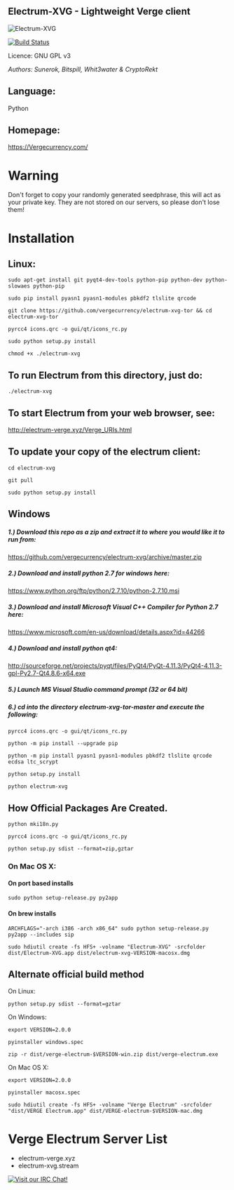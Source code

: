 Electrum-XVG - Lightweight Verge client
------------------------------------------------
![Electrum-XVG](https://raw.githubusercontent.com/vergecurrency/electrum-xvg/master/electrumlogo.png)

[![Build Status](https://travis-ci.org/vergecurrency/electrum-xvg.svg?branch=master)](https://travis-ci.org/vergecurrency/electrum-xvg)


Licence: GNU GPL v3

_Authors: Sunerok, Bitspill, Whit3water & CryptoRekt_

## Language: 
Python

## Homepage: 
https://Vergecurrency.com/



# Warning

Don't forget to copy your randomly generated seedphrase, this will act as your private key. They are not stored on our servers, so please don't lose them!



# Installation







## Linux:

```
sudo apt-get install git pyqt4-dev-tools python-pip python-dev python-slowaes python-pip
```

```
sudo pip install pyasn1 pyasn1-modules pbkdf2 tlslite qrcode
```

```
git clone https://github.com/vergecurrency/electrum-xvg-tor && cd electrum-xvg-tor
```

```
pyrcc4 icons.qrc -o gui/qt/icons_rc.py
```

```
sudo python setup.py install
```

```
chmod +x ./electrum-xvg
```

## To run Electrum from this directory, just do:

```
./electrum-xvg
```

## To start Electrum from your web browser, see:

http://electrum-verge.xyz/Verge_URIs.html


## To update your copy of the electrum client:

```
cd electrum-xvg
```
```
git pull
```
```
sudo python setup.py install
```







## Windows


##### 1.) Download this repo as a zip and extract it to where you would like it to run from: 
https://github.com/vergecurrency/electrum-xvg/archive/master.zip

##### 2.) Download and install python 2.7 for windows here: 
https://www.python.org/ftp/python/2.7.10/python-2.7.10.msi

##### 3.) Download and install Microsoft Visual C++ Compiler for Python 2.7 here: 
https://www.microsoft.com/en-us/download/details.aspx?id=44266

##### 4.) Download and install python qt4: 
http://sourceforge.net/projects/pyqt/files/PyQt4/PyQt-4.11.3/PyQt4-4.11.3-gpl-Py2.7-Qt4.8.6-x64.exe

##### 5.) Launch MS Visual Studio command prompt (32 or 64 bit) 

##### 6.) cd into the directory electrum-xvg-tor-master and execute the following:

```
pyrcc4 icons.qrc -o gui/qt/icons_rc.py
```

```
python -m pip install --upgrade pip
```

```
python -m pip install pyasn1 pyasn1-modules pbkdf2 tlslite qrcode ecdsa ltc_scrypt
```

```
python setup.py install
```

```
python electrum-xvg
```






## How Official Packages Are Created.

```
python mki18n.py

pyrcc4 icons.qrc -o gui/qt/icons_rc.py

python setup.py sdist --format=zip,gztar
```
### On Mac OS X:

#### On port based installs
```
sudo python setup-release.py py2app
```
#### On brew installs
```
ARCHFLAGS="-arch i386 -arch x86_64" sudo python setup-release.py py2app --includes sip

sudo hdiutil create -fs HFS+ -volname "Electrum-XVG" -srcfolder dist/Electrum-XVG.app dist/electrum-xvg-VERSION-macosx.dmg
```







## Alternate official build method

On Linux:

```python setup.py sdist --format=gztar```

On Windows:

```export VERSION=2.0.0```

```pyinstaller windows.spec```

```zip -r dist/verge-electrum-$VERSION-win.zip dist/verge-electrum.exe```

On Mac OS X:

```export VERSION=2.0.0```

```pyinstaller macosx.spec```

```sudo hdiutil create -fs HFS+ -volname "Verge Electrum" -srcfolder "dist/VERGE Electrum.app" dist/VERGE-electrum-$VERSION-mac.dmg```



# Verge Electrum Server List

- electrum-verge.xyz
- electrum-xvg.stream

[![Visit our IRC Chat!](https://kiwiirc.com/buttons/irc.freenode.net/VERGE.png)](https://kiwiirc.com/client/irc.freenode.net/?nick=xvg|?&theme=cli#VERGE)

